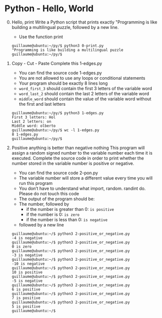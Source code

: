 # Python - Hello, World

0. Hello, print
Write a Python script that prints exactly "Programming is like building a multilingual puzzle, followed by a new line.
    * Use the function print
    ```
    guillaume@ubuntu:~/py/$ python3 0-print.py
    "Programming is like building a multilingual puzzle
    guillaume@ubuntu:~/py/$
    ```

1. Copy - Cut - Paste
Complete this 1-edges.py
    * You can find the source code 1-edges.py
    * You are not allowed to use any loops or conditional statements
    * Your program should be exactly 8 lines long
    * ```word_first_3``` should contain the first 3 letters of the variable word
    * ```word_last_2``` should contain the last 2 letters of the variable word
    * ```middle_word``` should contain the value of the variable word without the first and last letters

    ```
    guillaume@ubuntu:~/py/$ python3 1-edges.py
    First 3 letters: Hol
    Last 2 letters: on
    Middle word: olberto
    guillaume@ubuntu:~/py/$ wc -l 1-edges.py
    8 1-edges.py
    guillaume@ubuntu:~/py/$
    ```

2. Positive anything is better than negative nothing
This program will assign a random signed number to the variable number each time it is executed. Complete the source code in order to print whether the number stored in the variable number is positive or negative.

    * You can find the source code 2-pon.py
    * The variable number will store a different value every time you will run this program
    * You don’t have to understand what import, random. randint do. Please do not touch this code
    * The output of the program should be:
    * The number, followed by
        * if the number is greater than 0: ```is positive```
        * if the number is 0: ```is zero```
        * if the number is less than 0: ```is negative```
    * followed by a new line
    ```
    guillaume@ubuntu:~/$ python3 2-positive_or_negative.py
    -4 is negative
    guillaume@ubuntu:~/$ python3 2-positive_or_negative.py
    0 is zero
    guillaume@ubuntu:~/$ python3 2-positive_or_negative.py
    -3 is negative
    guillaume@ubuntu:~/$ python3 2-positive_or_negative.py
    -10 is negative
    guillaume@ubuntu:~/$ python3 2-positive_or_negative.py
    10 is positive
    guillaume@ubuntu:~/$ python3 2-positive_or_negative.py
    -5 is negative
    guillaume@ubuntu:~/$ python3 2-positive_or_negative.py
    6 is positive
    guillaume@ubuntu:~/$ python3 2-positive_or_negative.py
    7 is positive
    guillaume@ubuntu:~/$ python3 2-positive_or_negative.py
    5 is positive
    guillaume@ubuntu:~/$
    ```
